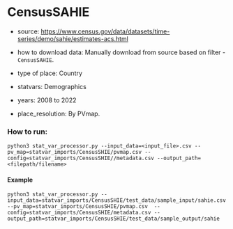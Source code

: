 # CensusSAHIE

- source: https://www.census.gov/data/datasets/time-series/demo/sahie/estimates-acs.html 

- how to download data: Manually download from source based on filter - `CensusSAHIE`.

- type of place: Country

- statvars: Demographics

- years: 2008 to 2022

- place_resolution: By PVmap.

### How to run:

`python3 stat_var_processor.py --input_data=<input_file>.csv --pv_map=statvar_imports/CensusSHIE/pvmap.csv --config=statvar_imports/CensusSHIE//metadata.csv --output_path=<filepath/filename>`

#### Example
`python3 stat_var_processor.py --input_data=statvar_imports/CensusSHIE/test_data/sample_input/sahie.csv --pv_map=statvar_imports/CensusSHIE/pvmap.csv  --config=statvar_imports/CensusSHIE/metadata.csv --output_path=statvar_imports/CensusSHIE/test_data/sample_output/sahie`
